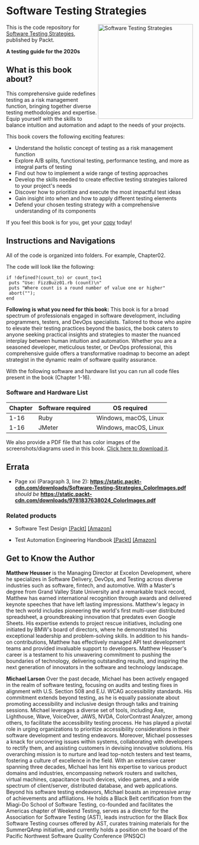 # Software Testing Strategies

<a href="https://www.packtpub.com/product/software-testing-strategies/9781837638024"><img src="https://content.packt.com/B19532/cover_image_small.jpg" alt="Software Testing Strategies" height="256px" align="right"></a>

This is the code repository for [Software Testing Strategies](https://github.com/PacktPublishing/Software-Testing-Strategies), published by Packt.

**A testing guide for the 2020s**

## What is this book about?
This comprehensive guide redefines testing as a risk management function, bringing together diverse testing methodologies and expertise. Equip yourself with the skills to balance intuition and automation and adapt to the needs of your projects.

This book covers the following exciting features:
* Understand the holistic concept of testing as a risk management function
* Explore A/B splits, functional testing, performance testing, and more as integral parts of testing
* Find out how to implement a wide range of testing approaches
* Develop the skills needed to create effective testing strategies tailored to your project's needs
* Discover how to prioritize and execute the most impactful test ideas
* Gain insight into when and how to apply different testing elements
* Defend your chosen testing strategy with a comprehensive understanding of its components

If you feel this book is for you, get your [copy](https://www.amazon.com/Software-Testing-Strategies-Guide-2020s-ebook/dp/B0CLLDMJW9/ref=sr_1_1?crid=14K3E4P6NMFIR&keywords=Software+Testing+Strategies+Packt&qid=1701429115&sprefix=software+testing+strategies+packt%2Caps%2C285&sr=8-1) today!


## Instructions and Navigations
All of the code is organized into folders. For example, Chapter02.

The code will look like the following:
```
if !defined?(count_to) or count_to<1
 puts "Use: FizzBuzz01.rb (count)\n"
 puts "Where count is a round number of value one or higher"
 abort("");
end
```

**Following is what you need for this book:**
This book is for a broad spectrum of professionals engaged in software development, including programmers, testers, and DevOps specialists. Tailored to those who aspire to elevate their testing practices beyond the basics, the book caters to anyone seeking practical insights and strategies to master the nuanced interplay between human intuition and automation. Whether you are a seasoned developer, meticulous tester, or DevOps professional, this comprehensive guide offers a transformative roadmap to become an adept strategist in the dynamic realm of software quality assurance.

With the following software and hardware list you can run all code files present in the book (Chapter 1-16).

### Software and Hardware List
| Chapter | Software required | OS required |
| -------- | ------------------------------------ | ----------------------------------- |
| 1-16 | Ruby | Windows, macOS, Linux |
| 1-16 | JMeter | Windows, macOS, Linux |

We also provide a PDF file that has color images of the screenshots/diagrams used in this book. [Click here to download it](https://static.packt-cdn.com/downloads/9781837638024_ColorImages.pdf).

## Errata
* Page xxi (Paragraph 3, line 2): **https://static.packt-cdn.com/downloads/Software-Testing-Strategies_ColorImages.pdf** _should be_ **https://static.packt-cdn.com/downloads/9781837638024_ColorImages.pdf**

### Related products
* Software Test Design [[Packt]](https://www.packtpub.com/product/software-test-design/9781804612569) [[Amazon]](https://www.amazon.com/Software-Test-Design-comprehensive-critical/dp/1804612561/ref=sr_1_3?crid=1XFZRKCWH4ZL1&keywords=Software+Test+Design&qid=1701427938&sprefix=software+test+design%2Caps%2C515&sr=8-3)

* Test Automation Engineering Handbook [[Packt]](https://www.packtpub.com/product/test-automation-engineering-handbook/9781804615492) [[Amazon]](https://www.amazon.com/Test-Automation-Engineering-Handbook-techniques/dp/1804615498/ref=sr_1_1?crid=1IB51DXY0DU0O&keywords=test+automation+engineering+handbook&qid=1701428106&sprefix=Test+Auto%2Caps%2C306&sr=8-1)

## Get to Know the Author
**Matthew Heusser**
is the Managing Director at Excelon Development, where he specializes in Software Delivery, DevOps, and Testing across diverse industries such as software, fintech, and automotive. With a Master's degree from Grand Valley State University and a remarkable track record, Matthew has earned international recognition through awards and delivered keynote speeches that have left lasting impressions.
Matthew's legacy in the tech world includes pioneering the world's first multi-user distributed spreadsheet, a groundbreaking innovation that predates even Google Sheets. His expertise extends to project rescue initiatives, including one initiated by BMW's board of directors, where he demonstrated his exceptional leadership and problem-solving skills.
In addition to his hands-on contributions, Matthew has effectively managed API test development teams and provided invaluable support to developers.
Matthew Heusser's career is a testament to his unwavering commitment to pushing the boundaries of technology, delivering outstanding results, and inspiring the next generation of innovators in the software and technology landscape.

**Michael Larson**
Over the past decade, Michael has been actively engaged in the realm of software testing, focusing on audits and testing fixes in alignment with U.S. Section 508 and E.U. WCAG accessibility standards. His commitment extends beyond testing, as he is equally passionate about promoting accessibility and inclusive design through talks and training sessions. Michael leverages a diverse set of tools, including Axe, Lighthouse, Wave, VoiceOver, JAWS, NVDA, ColorContrast Analyzer, among others, to facilitate the accessibility testing process. He has played a pivotal role in urging organizations to prioritize accessibility considerations in their software development and testing endeavors.
Moreover, Michael possesses a knack for uncovering issues within systems, collaborating with developers to rectify them, and assisting customers in devising innovative solutions. His overarching mission is to nurture and lead top-notch testers and test teams, fostering a culture of excellence in the field.
With an extensive career spanning three decades, Michael has lent his expertise to various product domains and industries, encompassing network routers and switches, virtual machines, capacitance touch devices, video games, and a wide spectrum of client/server, distributed database, and web applications.
Beyond his software testing endeavors, Michael boasts an impressive array of achievements and affiliations. He holds a Black Belt certification from the Miagi-Do School of Software Testing, co-founded and facilitates the Americas chapter of Weekend Testing, serves as a director for the Association for Software Testing (AST), leads instruction for the Black Box Software Testing courses offered by AST, curates training materials for the SummerQAmp initiative, and currently holds a position on the board of the Pacific Northwest Software Quality Conference (PNSQC)



